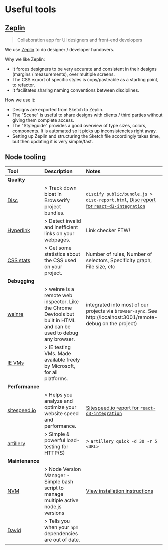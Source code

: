 # Useful tools

## [Zeplin](https://zeplin.io/)

> Collaboration app for UI designers and front-end developers

We use [Zeplin](https://zeplin.io/) to do designer / developer handovers.

Why we like Zeplin:

- It forces designers to be very accurate and consistent in their designs (margins / measurements), over multiple screens.
- The CSS export of specific styles is copy/pasteable as a starting point, to refactor.
- It facilitates sharing naming conventions between disciplines.

How we use it:

- Designs are exported from Sketch to Zeplin.
- The "Scene" is useful to share designs with clients / third parties without giving them complete access.
- The "Styleguide" provides a good overview of type sizes, colors, components. It is automated so it picks up inconsistencies right away.
- Setting up Zeplin and structuring the Sketch file accordingly takes time, but then updating it is very simple/fast.

## Node tooling

| Tool     | Description | Notes   |
| :------- | :---------- | :------ |
| **Quality** |
| [Disc](http://hughsk.io/disc/) | > Track down bloat in Browserify project bundles. | `discify public/bundle.js > disc-report.html`, [Disc report for `react-d3-integration`](https://springload.github.io/react-d3-integration/disc-report.html) |
| [Hyperlink](https://github.com/Munter/hyperlink) | > Detect invalid and inefficient links on your webpages. | Link checker FTW! |
| [CSS stats](http://cssstats.com) | > Get some statistics about the CSS used on your project.| Number of rules, Number of selectors, Specificity graph, File size, etc |
| **Debugging** |
| [weinre](https://people.apache.org/~pmuellr/weinre/docs/latest/) | > weinre is a remote web inspector. Like the Chrome Devtools but built in HTML and can be used to debug any browser.| integrated into most of our projects via `browser-sync`. See http://localhost:3001/remote-debug on the project)|
| [IE VMs](https://developer.microsoft.com/en-us/microsoft-edge/tools/vms/mac/) | > IE testing VMs. Made available freely by Microsoft, for all platforms. |                                             |
| **Performance** |
| [sitespeed.io](https://github.com/sitespeedio/sitespeed.io) | > Helps you analyze and optimize your website speed and performance. | [Sitespeed.io report for `react-d3-integration`](https://springload.github.io/react-d3-integration/sitespeed-result/springload.github.io/2015-07-27-12-38-44/) |
| [artillery](http://artillery.io/) | > Simple & powerful load-testing for HTTP(S) | > `artillery quick -d 30 -r 5 <URL>` |
| **Maintenance** |
| [NVM](https://github.com/creationix/nvm) | > Node Version Manager - Simple bash script to manage multiple active node.js versions | [View installation instructions](https://github.com/creationix/nvm#install-script) |
| [David](https://github.com/alanshaw/david) | > Tells you when your `npm` dependencies are out of date. |                                             |
